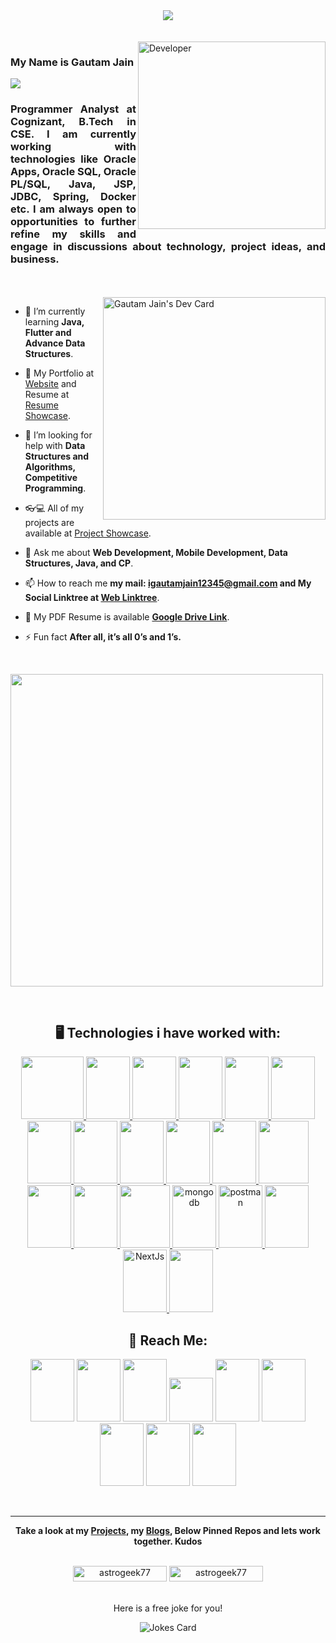 <div align="center">
  <img src="https://user-images.githubusercontent.com/42115530/92640221-9728ca00-f2fa-11ea-8994-c72b26e937de.gif" align="center"/>
</div>
<br>
<!-- <div align="center">
  <img src="https://github.com/Astrogeek77/Astrogeek77/blob/main/banners/New Banners - may 2024/Gautam Jain (4).png" align="center"/>
</div> -->
<br>
<img align="right" src="https://media.giphy.com/media/jRf5fsn8G6YaogAWxn/giphy.gif?cid=ecf05e47gitfzbzv8awptxvx4e0neq7trgfhoakrjzzastlm&rid=giphy.gif&ct=s" width="300px" alt="Developer">
<h3 align="left">My Name is Gautam Jain</h3>
<p align="left">
  <b><img src="https://readme-typing-svg.herokuapp.com?font=Roboto&weight=600&size=25&pause=1000&width=435&lines=PA+at+Cognizant;CSE+Major;Aspiring+Software+Engineer;Web+Developer;Java++Developer;Blogger;Astronomy+Lover;Tech+Enthusiast"></b>  
</p>


<h3 align="justify">Programmer Analyst at Cognizant, B.Tech in CSE. I am currently working with technologies like Oracle Apps, Oracle SQL, Oracle PL/SQL, Java, JSP, JDBC, Spring, Docker etc. I am always open to opportunities to further refine my skills and engage in discussions about technology, project ideas, and business.</h3>

<br>
<br>

<img align="right" src="https://api.daily.dev/devcards/v2/RvSLBb2ZywjSSfqPkINLm.png?type=default&r=4ez" width="356" alt="Gautam Jain's Dev Card" width="350px"/>

- 🌱 I’m currently learning **Java, Flutter and Advance Data Structures**.

- 👯 My Portfolio at [Website](https://igautamjain.netlify.app) and Resume at [Resume Showcase](https://igautamjain.netlify.app/resume).

- 🤝 I’m looking for help with **Data Structures and Algorithms, Competitive Programming**.

- 👓💻 All of my projects are available at [Project Showcase](https://igautamjain.netlify.app/projects).

- 💬 Ask me about **Web Development, Mobile Development, Data Structures, Java, and CP**.

- 📫 How to reach me **my mail: igautamjain12345@gmail.com and My Social Linktree at [Web Linktree](https://igautamjain.netlify.app/linktree)**.

- 📄 My PDF Resume is available **[Google Drive Link](https://drive.google.com/file/d/18HQYqaSq4os__qFDoJ5DiHSHUuNQUKh1/view?usp=drive_link)**.

- ⚡ Fun fact **After all, it’s all 0’s and 1’s.**

<br>
<p align="left">
   <img src="https://quotes-github-readme.vercel.app/api?type=horizontal&theme=dark" width="500px"/>
</p>
<br>
<h2 align="center">🖥 Technologies i have worked with: </h2>
<p align="center"> 
    <a href="https://www.java.com" target="_blank"> <img src="https://cdn.svgporn.com/logos/java.svg" width="100" height="100"/> </a>
    <a href="https://spring.io/" target="_blank"> <img src="https://cdn.svglogos.dev/logos/spring-icon.svg" width="70" height="100"/> </a>
    <a href="https://www.docker.com/" target="_blank"> <img src="https://cdn.svglogos.dev/logos/docker-icon.svg" width="70" height="100"/> </a>
    <a href="https://www.microsoft.com/en-in/power-platform/products/power-bi/" target="_blank"> <img src="https://cdn.svglogos.dev/logos/microsoft-power-bi.svg" width="70" height="100"/> </a>
    <a href="https://code.visualstudio.com/" target="_blank"> <img src="https://cdn.svglogos.dev/logos/visual-studio-code.svg" width="70" height="100"/> </a>
    <a href="http://www.postgresql.org/" target="_blank"> <img src="https://cdn.svglogos.dev/logos/postgresql.svg" width="70" height="100"/> </a>
    <a href="https://www.learncpp.com/" target="_blank"> <img src="https://cdn.svgporn.com/logos/c-plusplus.svg" width="70" height="100"/> </a>
    <a href="https://reactjs.org/" target="_blank"> <img src="https://cdn.svgporn.com/logos/react.svg" width="70" height="100"/> </a>
    <a href="https://developer.mozilla.org/en-US/docs/Web/JavaScript" target="_blank"> <img src="https://cdn.svgporn.com/logos/javascript.svg" width="70" height="100"/> </a> 
    <a href="https://www.w3.org/html/" target="_blank"> <img src="https://img.icons8.com/color/48/000000/html-5.png" width="70" height="100"/> </a> 
    <a href="https://www.w3schools.com/css/" target="_blank"> <img src="https://cdn.svgporn.com/logos/css-3.svg" width="70" height="100"/> </a> 
    <a href="https://tailwindcss.com/" target="_blank"> <img src="https://cdn.svgporn.com/logos/tailwindcss-icon.svg" width="80" height="100"/> </a> 
    <a href="https://www.python.org" target="_blank"> <img src="https://cdn.svgporn.com/logos/python.svg" width="70" height="100"/> </a> 
    <a href="https://nodejs.org" target="_blank"> <img src="https://cdn.svgporn.com/logos/nodejs-icon.svg" width="70" height="100"/> </a> 
    <a href="https://www.mysql.com/" target="_blank"> <img src="https://cdn.svgporn.com/logos/mysql.svg" width="80" height="100"/> </a>
    <a href="https://www.mongodb.com/" target="_blank"> <img src="https://img.icons8.com/color/480/000000/mongodb.png" alt="mongodb" width="70" height="100"/> </a> 
    <a href="https://postman.com" target="_blank"> <img src="https://www.vectorlogo.zone/logos/getpostman/getpostman-icon.svg" alt="postman" width="70" height="100"/> </a>   
    <a href="https://git-scm.com/" target="_blank"> <img src="https://cdn.svgporn.com/logos/git-icon.svg" width="70" height="100"/> </a> 
    <a href="https://nextjs.org/" target="_blank"> <img src="https://cdn.worldvectorlogo.com/logos/next-js.svg" alt="NextJs" width="70" height="100" /> </a>
    <a href="https://flutter.dev/" target="_blank"> <img src="https://cdn.svglogos.dev/logos/flutter.svg" width="70" height="100" /> </a> 
</p>
  
<h2 align="center">🤝 Reach Me:</h2>
<p align="center">
  <a href="https://www.linkedin.com/in/astrogeek77/"><img src="https://cdn.svgporn.com/logos/linkedin-icon.svg" width="70" height="100"></a>
  <a href="mailto:igautamjain12345@gmail.com"><img src="https://cdn.svgporn.com/logos/google-gmail.svg" width="70" height="100"></a>
  <a href="mailto:astrogeek77@outlook.com"><img src="https://img.icons8.com/plasticine/400/000000/microsoft-outlook-2019.png" width="70" height="100"></a>
  <!-- <a href="https://reddit.com/user/astrogeeek77" ><img src="https://cdn.svgporn.com/logos/reddit-icon.svg" width="70" height="100"></a> -->
  <a href="https://www.instagram.com/astrogeek77/"><img src="https://www.svgrepo.com/show/452229/instagram-1.svg" width="70" color="#fff"></a>
  <!-- <a href="https://twitter.com/GautamJ49902907"><img src="https://cdn.svgporn.com/logos/twitter.svg" width="70" height="100"></a> -->
  <a  href="https://wa.me/919877663895?text=Hi%20Gautam"><img src="https://cdn.svglogos.dev/logos/whatsapp-icon.svg" width="70" height="100"></a>
  <a  href="https://t.me/astrogeek77"><img src="https://cdn.svgporn.com/logos/telegram.svg" width="70" height="100"></a> 
  <a href="https://github.com/astrogeek77"><img src="https://cdn.svgporn.com/logos/github-octocat.svg" width="70" height="100"></a>
  <a href="https://dev.to/astrogeek77"><img src="https://cdn.worldvectorlogo.com/logos/devto.svg" width="70" height="100"></a>
  <a href="https://hashnode.com/@Astrogeek77"><img src="https://cdn.svgporn.com/logos/hashnode-icon.svg" width="70" height="100"></a> 
</p>
<br>
<hr>
<p align="center">
    <b>Take a look at my  <a href="https://igautamjain.netlify.app/projects">Projects</a>, my  <a href="https://igautamjain.netlify.app/blogs">Blogs</a>, Below Pinned Repos and lets work together. Kudos</b>
</p>
<p align="center" height="25">
  <br>
  <img src="https://komarev.com/ghpvc/?username=Astrogeek77&label=Visitors+Count&color=1DA1F2"  alt="astrogeek77" height="25" width="150" />
  <a href="https://github.com/astrogeek77"><img src="https://img.shields.io/github/followers/astrogeek77?label=Followers&logo=github&Follow&style=for-the-badge" height="25" width="150" alt="astrogeek77"/></a>
  <br>
  <br>
</p>
 <p align="center"> 
    <p align="center">Here is a free joke for you!</p>
    <p align="center"><img align="center" src="https://readme-jokes.vercel.app/api?theme=blue-green" alt="Jokes Card" /></p>
</p>
